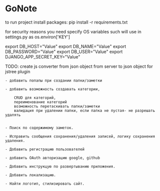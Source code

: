 # GoNote
to run project install packages:
pip install -r requirements.txt


for security reasons you need specify OS variables such will use in settings.py as os.environ['KEY']

export DB_HOST="Value"
export DB_NAME="Value"
export DB_PASSWORD="Value"
export DB_USER="Value"
export DJANGO_APP_SECRET_KEY="Value"


TODO:
    create js converter from json object from server to json object for jstree plugin

    - добавить попапы при создании папки/заметки

    - добавить возможность создавать категории,

        CRUD для категорий,
        переименование категорий
        возможность перетаскивать папки/заметки
        валидация при удалении папки, если папка не пустая- не разрешать удалять


    - Поиск по содержимому заметок.

    - Исправить сообщения сохранения/удаления записей, логику сохранения удаления.

    - Добавить регистрацию пользователей

    - добавить OAuth авторизацию google, github

    - Добавить инструкцую по развертыванию приложения.

    - Добавить локализацию.

    - Найти логотип, стилизировать сайт.


